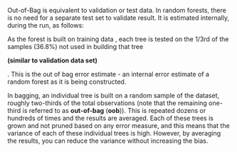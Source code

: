 Out-of-Bag is equivalent to validation or test data. In random forests, there is no need for a separate test set to validate result. It is estimated internally, during the run, as follows:

  


As the forest is built on training data , each tree is tested on the 1/3rd of the samples \(36.8%\) not used in building that tree

**\(similar to validation data set\)**

. This is the out of bag error estimate - an internal error estimate of a random forest as it is being constructed.



In bagging, an individual tree is built on a random sample of the dataset, roughly two-thirds of the total observations \(note that the remaining one-third is referred to as **out-of-bag** \(**oob**\)\). This is repeated dozens or hundreds of times and the results are averaged. Each of these trees is grown and not pruned based on any error measure, and this means that the variance of each of these individual trees is high. However, by averaging the results, you can reduce the variance without increasing the bias.

